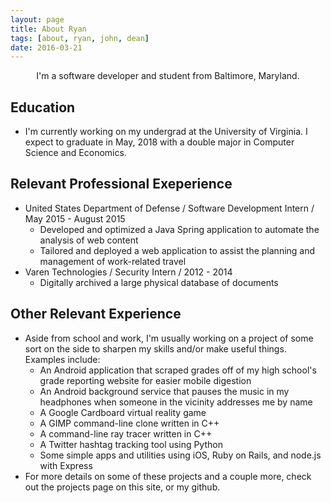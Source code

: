 ```yaml
---
layout: page
title: About Ryan
tags: [about, ryan, john, dean]
date: 2016-03-21
---
```


<center>I'm a software developer and student from Baltimore, Maryland.</center>

## Education
* I'm currently working on my undergrad at the University of Virginia. I expect to graduate in May, 2018 with a double major in Computer Science and Economics.

## Relevant Professional Exeperience
* United States Department of Defense / Software Development Intern / May 2015 - August 2015
	* Developed and optimized a Java Spring application to automate the analysis of web content
	* Tailored and deployed a web application to assist the planning and management of work-related travel
* Varen Technologies / Security Intern / 2012 - 2014
	* Digitally archived a large physical database of documents

## Other Relevant Experience
* Aside from school and work, I'm usually working on a project of some sort on the side to sharpen my skills and/or make useful things. Examples include:
	* An Android application that scraped grades off of my high school's grade reporting website for easier mobile digestion
	* An Android background service that pauses the music in my headphones when someone in the vicinity addresses me by name
	* A Google Cardboard virtual reality game
  * A GIMP command-line clone written in C++
  * A command-line ray tracer written in C++
  * A Twitter hashtag tracking tool using Python
  * Some simple apps and utilities using iOS, Ruby on Rails, and node.js with Express
* For more details on some of these projects and a couple more, check out the projects page on this site, or my github.

